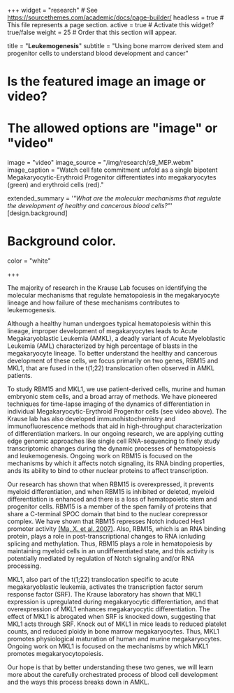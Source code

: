 +++
widget = "research"  # See https://sourcethemes.com/academic/docs/page-builder/
headless = true  # This file represents a page section.
active = true  # Activate this widget? true/false
weight = 25  # Order that this section will appear.

title = "**Leukemogenesis**"
subtitle = "Using bone marrow derived stem and progenitor cells to understand blood development and cancer"


# Is the featured image an image or video?
# The allowed options are "image" or "video"
image = "video"
image_source = "/img/research/s9_MEP.webm"
image_caption = "Watch cell fate commitment unfold as a single bipotent Megakaryocytic-Erythroid Progenitor differentiates into megakaryocytes (green) and erythroid cells (red)."

extended_summary = '*"What are the molecular mechanisms that regulate the development of healthy and cancerous blood cells?"*'
[design.background]

  # Background color.
  color = "white"

+++

The majority of research in the Krause Lab focuses on identifying the molecular mechanisms that regulate hematopoiesis in the megakaryocyte lineage and how failure of these mechanisms contributes to leukemogenesis.

Although a healthy human undergoes typical hematopoiesis within this lineage, improper development of megakaryocytes leads to Acute Megakaryoblastic Leukemia (AMKL), a deadly variant of Acute Myeloblastic Leukemia (AML) characterized by high percentage of blasts in the megakaryocyte lineage. To better understand the healthy and cancerous development of these cells, we focus primarily on two genes, RBM15 and MKL1, that are fused in the t(1;22) translocation often observed in AMKL patients.

To study RBM15 and MKL1, we use patient-derived cells, murine and human embryonic stem cells, and a broad array of methods. We have pioneered techniques for time-lapse imaging of the dynamics of differentiation in individual Megakaryocytic-Erythroid Progenitor cells (see video above). The Krause lab has also developed immunohistochemistry and immunofluorescence methods that aid in high-throughput characterization of differentiation markers. In our ongoing research, we are applying cutting edge genomic approaches like single cell RNA-sequencing to finely study transcriptomic changes during the dynamic processes of hematopoiesis and leukemogenesis. Ongoing work on RBM15 is focused on the mechanisms by which it affects notch signaling, its RNA binding properties, ands its ability to bind to other nuclear proteins to affect transcription.

Our research has shown that when RBM15 is overexpressed, it prevents myeloid differentiation, and when RBM15 is inhibited or deleted, myeloid differentiation is enhanced and there is a loss of hematopoietic stem and progenitor cells. RBM15 is a member of the spen family of proteins that share a C-terminal SPOC domain that bind to the nuclear corepressor complex. We have shown that RBM15 represses Notch induced Hes1 promoter activity [(Ma, X. et al. 2007)](https://www.ncbi.nlm.nih.gov/pubmed/17283045).  Also, RBM15, which is an RNA binding protein, plays a role in post-transcriptional changes to RNA icnluding splicing and methylation. Thus, RBM15 plays a role in hematopoiesis by maintaining myeloid cells in an undifferentiated state, and this activity is potentially mediated by regulation of Notch signaling and/or RNA processing.

MKL1, also part of the t(1;22) translocation specific to acute megakaryoblastic leukemia,  activates the transcription factor serum response factor (SRF). The Krause laboratory has shown that MKL1 expression is upregulated during megakaryocytic differentiation, and that overexpression of MKL1 enhances megakaryocytic differentiation.  The effect of MKL1 is abrogated when SRF is knocked down, suggesting that MKL1 acts through SRF. Knock out of MKL1 in mice leads to reduced platelet counts, and reduced ploidy in bone marrow megakaryocytes. Thus, MKL1 promotes physiological maturation of human and murine megakaryocytes. Ongoing work on MKL1 is focused on the mechanisms by which MKL1 promotes megakaryocytopoiesis.

Our hope is that by better understanding these two genes, we will learn more about the carefully orchestrated process of blood cell development and the ways this process breaks down in AMKL.
